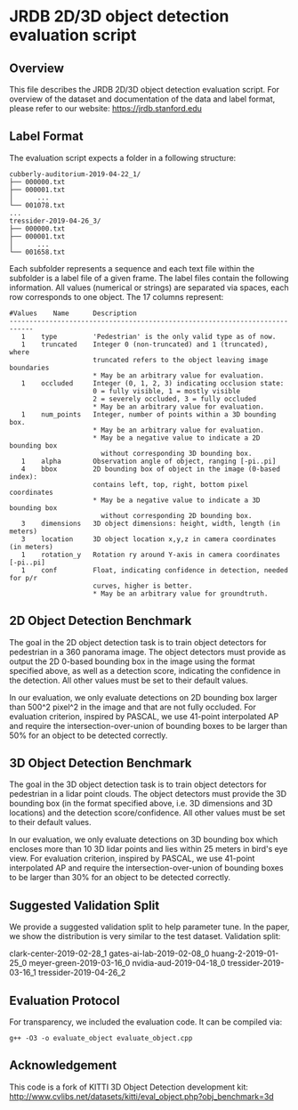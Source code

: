 # JRDB 2D/3D object detection evaluation script

## Overview

This file describes the JRDB 2D/3D object detection evaluation script.
For overview of the dataset and documentation of the data and label format,
please refer to our website: https://jrdb.stanford.edu

## Label Format

The evaluation script expects a folder in a following structure:

```
cubberly-auditorium-2019-04-22_1/
├── 000000.txt
├── 000001.txt
│      ...
└── 001078.txt
...
tressider-2019-04-26_3/
├── 000000.txt
├── 000001.txt
│      ...
└── 001658.txt
```

Each subfolder represents a sequence and each text file within the subfolder
is a label file of a given frame. The label files contain the following
information. All values (numerical or strings) are separated via spaces, each
row corresponds to one object. The 17 columns represent:

```
#Values    Name      Description
----------------------------------------------------------------------------
   1    type         'Pedestrian' is the only valid type as of now.
   1    truncated    Integer 0 (non-truncated) and 1 (truncated), where
                     truncated refers to the object leaving image boundaries
                     * May be an arbitrary value for evaluation.
   1    occluded     Integer (0, 1, 2, 3) indicating occlusion state:
                     0 = fully visible, 1 = mostly visible
                     2 = severely occluded, 3 = fully occluded
                     * May be an arbitrary value for evaluation.
   1    num_points   Integer, number of points within a 3D bounding box.
                     * May be an arbitrary value for evaluation.
                     * May be a negative value to indicate a 2D bounding box
                       without corresponding 3D bounding box.
   1    alpha        Observation angle of object, ranging [-pi..pi]
   4    bbox         2D bounding box of object in the image (0-based index):
                     contains left, top, right, bottom pixel coordinates
                     * May be a negative value to indicate a 3D bounding box
                       without corresponding 2D bounding box.
   3    dimensions   3D object dimensions: height, width, length (in meters)
   3    location     3D object location x,y,z in camera coordinates (in meters)
   1    rotation_y   Rotation ry around Y-axis in camera coordinates [-pi..pi]
   1    conf         Float, indicating confidence in detection, needed for p/r
                     curves, higher is better.
                     * May be an arbitrary value for groundtruth.
```

## 2D Object Detection Benchmark

The goal in the 2D object detection task is to train object detectors for
pedestrian in a 360 panorama image. The object detectors must provide as output
the 2D 0-based bounding box in the image using the format specified above, as
well as a detection score, indicating the confidence in the detection. All
other values must be set to their default values.

In our evaluation, we only evaluate detections on 2D bounding box larger than
500^2 pixel^2 in the image and that are not fully occluded. For evaluation
criterion, inspired by PASCAL, we use 41-point interpolated AP and require the
intersection-over-union of bounding boxes to be larger than 50% for an object
to be detected correctly.

## 3D Object Detection Benchmark

The goal in the 3D object detection task is to train object detectors for
pedestrian in a lidar point clouds. The object detectors must provide the 3D
bounding box (in the format specified above, i.e. 3D dimensions and 3D
locations) and the detection score/confidence. All other values must be set to
their default values.

In our evaluation, we only evaluate detections on 3D bounding box which
encloses more than 10 3D lidar points and lies within 25 meters in bird's eye
view. For evaluation criterion, inspired by PASCAL, we use 41-point
interpolated AP and require the intersection-over-union of bounding boxes to be
larger than 30% for an object to be detected correctly.

## Suggested Validation Split

We provide a suggested validation split to help parameter tune. In the paper,
we show the distribution is very similar to the test dataset. Validation split:

clark-center-2019-02-28_1
gates-ai-lab-2019-02-08_0
huang-2-2019-01-25_0
meyer-green-2019-03-16_0
nvidia-aud-2019-04-18_0
tressider-2019-03-16_1
tressider-2019-04-26_2

## Evaluation Protocol

For transparency, we included the evaluation code. It can be compiled via:

```
g++ -O3 -o evaluate_object evaluate_object.cpp
```

## Acknowledgement

This code is a fork of KITTI 3D Object Detection development kit:
http://www.cvlibs.net/datasets/kitti/eval_object.php?obj_benchmark=3d
